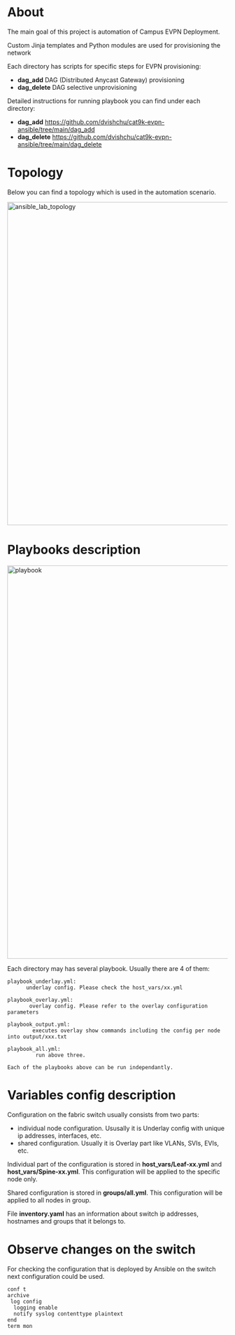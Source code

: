 # About #

The main goal of this project is automation of Campus EVPN Deployment.

Custom Jinja templates and Python modules are used for provisioning the network

Each directory has scripts for specific steps for EVPN provisioning:
* **dag_add** DAG (Distributed Anycast Gateway) provisioning
* **dag_delete** DAG selective unprovisioning

Detailed instructions for running playbook you can find under each directory:
* **dag_add** https://github.com/dvishchu/cat9k-evpn-ansible/tree/main/dag_add
* **dag_delete** https://github.com/dvishchu/cat9k-evpn-ansible/tree/main/dag_delete

# Topology #

Below you can find a topology which is used in the automation scenario.

<img width="737" alt="ansible_lab_topology" src="https://user-images.githubusercontent.com/99259970/155182099-7e5d98f4-8e4e-4b01-96a8-30b9badc5be2.png">

# Playbooks description #
<img width="897" alt="playbook" src="https://user-images.githubusercontent.com/99259970/172876037-7642b404-4f76-4e19-a0ba-009f3b8352af.png">

Each directory may has several playbook. Usually there are 4 of them:

```
playbook_underlay.yml:
      underlay config. Please check the host_vars/xx.yml

playbook_overlay.yml: 
       overlay config. Please refer to the overlay configuration parameters

playbook_output.yml:  
        executes overlay show commands including the config per node into output/xxx.txt

playbook_all.yml:      
         run above three.

Each of the playbooks above can be run independantly.
```

# Variables config description #

Configuration on the fabric switch usually consists from two parts:
- individual node configuration. Ususally it is Underlay config with unique ip addresses, interfaces, etc.
- shared configuration. Usually it is Overlay part like VLANs, SVIs, EVIs, etc.

Individual part of the configuration is stored in **host_vars/Leaf-xx.yml** and **host_vars/Spine-xx.yml**.
This configuration will be applied to the specific node only.

Shared configuration is stored in **groups/all.yml**.
This configuration will be applied to all nodes in group.

File **inventory.yaml** has an information about switch ip addresses, hostnames and groups that it belongs to.

# Observe changes on the switch #

For checking the configuration that is deployed by Ansible on the switch next configuration could be used.

```
conf t
archive
 log config
  logging enable
  notify syslog contenttype plaintext
end
term mon
```
